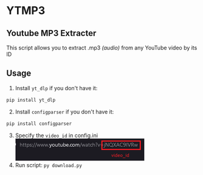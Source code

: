# YTMP3
## Youtube MP3 Extracter
This script allows you to extract .mp3 *(audio)* from any YouTube video by its ID

## Usage
1. Install `yt_dlp` if you don't have it:
```sh
pip install yt_dlp
```
2. Install `configparser` if you don't have it:
```sh
pip install configparser
```
3. Specify the `video_id` in config.ini
![Tutorial](https://raw.githubusercontent.com/kotoff-studio/ytmp3/main/Untitled.png)
4. Run script: `py download.py`
